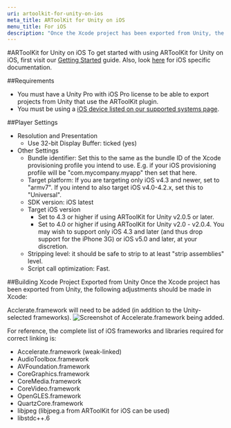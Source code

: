 ```yaml
---
uri: artoolkit-for-unity-on-ios
meta_title: ARToolKit for Unity on iOS
menu_title: For iOS
description: "Once the Xcode project has been exported from Unity, the following adjustments should be made in Xcode..."
---
```


#ARToolKit for Unity on iOS
To get started with using ARToolKit for Unity on iOS, first visit our [Getting Started][unity_getting_started] guide. Also, look [here][ios_about] for iOS specific documentation.

##Requirements

-   You must have a Unity Pro with iOS Pro license to be able to export projects from Unity that use the ARToolKit plugin.
-   You must be using a [iOS device listed on our supported systems page][ios_supported_systems].

##Player Settings

-   Resolution and Presentation
    -   Use 32-bit Display Buffer: ticked (yes)
-   Other Settings
    -   Bundle identifier: Set this to the same as the bundle ID of the Xcode provisioning profile you intend to use. E.g. if your iOS provisioning profile will be "com.mycompany.myapp" then set that here.
    -   Target platform: If you are targeting only iOS v4.3 and newer, set to "armv7". If you intend to also target iOS v4.0-4.2.x, set this to "Universal".
    -   SDK version: iOS latest
    -   Target iOS version
        -   Set to 4.3 or higher if using ARToolKit for Unity v2.0.5 or later.
        -   Set to 4.0 or higher if using ARToolKit for Unity v2.0 - v2.0.4. You may wish to support only iOS 4.3 and later (and thus drop support for the iPhone 3G) or iOS v5.0 and later, at your discretion.
    -   Stripping level: it should be safe to strip to at least "strip assemblies" level.
    -   Script call optimization: Fast.

##Building Xcode Project Exported from Unity
Once the Xcode project has been exported from Unity, the following adjustments should be made in Xcode:

Acclerate.framework will need to be added (in addition to the Unity-selected frameworks).
![Screenshot of Accelerate.framework being added.][accelerate_screenshot]

For reference, the complete list of iOS frameworks and libraries required for correct linking is:

-   Accelerate.framework (weak-linked)
-   AudioToolbox.framework
-   AVFoundation.framework
-   CoreGraphics.framework
-   CoreMedia.framework
-   CoreVideo.framework
-   OpenGLES.framework
-   QuartzCore.framework
-   libjpeg (libjpeg.a from ARToolKit for iOS can be used)
-   libstdc++.6

[ios_about]: ../5_iOS/ios_about.md
[ios_supported_systems]: ../5_iOS/ios_supported_systems.md
[unity_getting_started]: ../6_Unity/unity_getting_started.md

[accelerate_screenshot]: ../_media/unity_ios_-_add_accelerate.framework.png

